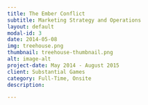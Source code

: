 ```yaml
---
title: The Ember Conflict
subtitle: Marketing Strategy and Operations
layout: default
modal-id: 3
date: 2014-05-08
img: treehouse.png
thumbnail: treehouse-thumbnail.png
alt: image-alt
project-date: May 2014 - August 2015
client: Substantial Games
category: Full-Time, Onsite
description: 

---
```

